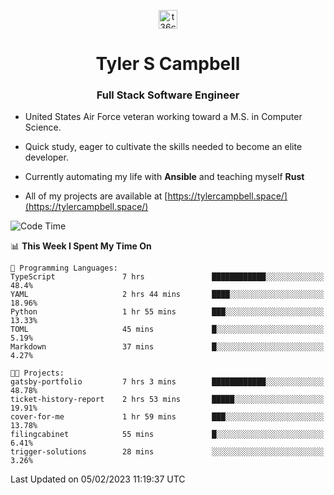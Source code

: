 <p align="center">
<a href="https://www.linkedin.com/in/t36campbell" target="blank"><img align="center" src="https://ik.imagekit.io/t36campbell/Portfolio/linkedin.png.original_m8bbGgPh6.png" alt="t36campbell" height="30" width="30" /></a>
</p>
<h1 align="center">Tyler S Campbell</h1>
<h3 align="center">Full Stack Software Engineer</h3>

* United States Air Force veteran working toward a M.S. in Computer Science.

* Quick study, eager to cultivate the skills needed to become an elite developer.

* Currently automating my life with **Ansible** and teaching myself **Rust**

* All of my projects are available at [https://tylercampbell.space/](https://tylercampbell.space/)

<!--START_SECTION:waka-->
![Code Time](http://img.shields.io/badge/Code%20Time-2%2C141%20hrs%2046%20mins-blue)

📊 **This Week I Spent My Time On** 

```text
💬 Programming Languages: 
TypeScript               7 hrs               ████████████░░░░░░░░░░░░░   48.4% 
YAML                     2 hrs 44 mins       ████░░░░░░░░░░░░░░░░░░░░░   18.96% 
Python                   1 hr 55 mins        ███░░░░░░░░░░░░░░░░░░░░░░   13.33% 
TOML                     45 mins             █░░░░░░░░░░░░░░░░░░░░░░░░   5.19% 
Markdown                 37 mins             █░░░░░░░░░░░░░░░░░░░░░░░░   4.27%

🐱‍💻 Projects: 
gatsby-portfolio         7 hrs 3 mins        ████████████░░░░░░░░░░░░░   48.78% 
ticket-history-report    2 hrs 53 mins       █████░░░░░░░░░░░░░░░░░░░░   19.91% 
cover-for-me             1 hr 59 mins        ███░░░░░░░░░░░░░░░░░░░░░░   13.78% 
filingcabinet            55 mins             █░░░░░░░░░░░░░░░░░░░░░░░░   6.41% 
trigger-solutions        28 mins             ░░░░░░░░░░░░░░░░░░░░░░░░░   3.26%

```


 Last Updated on 05/02/2023 11:19:37 UTC
<!--END_SECTION:waka-->
